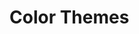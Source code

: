 # Color Themes

<!-- BEGIN TEMPLATE --- Copy the following and fill it in ---

## Your Color Theme Name

Describe your color theme.

Give a link to the color theme you've added -- be sure to make it a relative link, e.g. [My Theme](#my_theme.clinktheme).

Optionally include a link to a separate main repo for the color theme, if you have one.

Recommended:  Add a screen shot of the color theme, for example after running `clink config theme show YourColorTheme`.

--- END TEMPLATE --->

